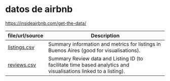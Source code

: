 # datos de airbnb

https://insideairbnb.com/get-the-data/

|file/url/source|Description|
|----|-------|
|[listings.csv](https://data.insideairbnb.com/argentina/ciudad-aut%C3%B3noma-de-buenos-aires/buenos-aires/2024-08-25/visualisations/listings.csv)|Summary information and metrics for listings in Buenos Aires (good for visualisations).|
|[reviews.csv](https://data.insideairbnb.com/argentina/ciudad-aut%C3%B3noma-de-buenos-aires/buenos-aires/2024-08-25/visualisations/reviews.csv)|Summary Review data and Listing ID (to facilitate time based analytics and visualisations linked to a listing).|

